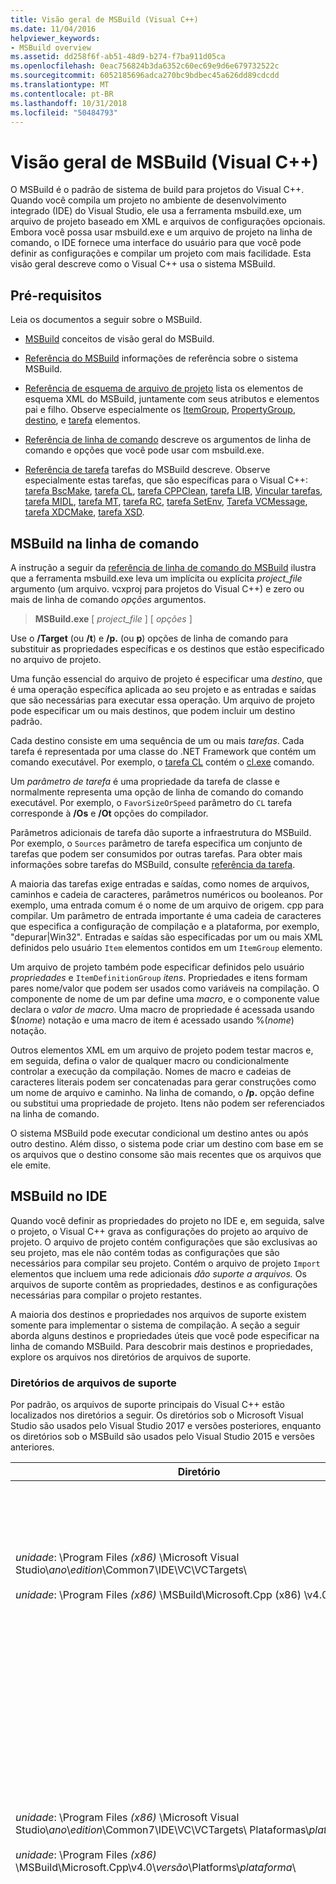 ```yaml
---
title: Visão geral de MSBuild (Visual C++)
ms.date: 11/04/2016
helpviewer_keywords:
- MSBuild overview
ms.assetid: dd258f6f-ab51-48d9-b274-f7ba911d05ca
ms.openlocfilehash: 0eac756824b3da6352c60ec69e9d6e679732522c
ms.sourcegitcommit: 6052185696adca270bc9bdbec45a626dd89cdcdd
ms.translationtype: MT
ms.contentlocale: pt-BR
ms.lasthandoff: 10/31/2018
ms.locfileid: "50484793"
---
```

# <a name="msbuild-visual-c-overview"></a>Visão geral de MSBuild (Visual C++)

O MSBuild é o padrão de sistema de build para projetos do Visual C++. Quando você compila um projeto no ambiente de desenvolvimento integrado (IDE) do Visual Studio, ele usa a ferramenta msbuild.exe, um arquivo de projeto baseado em XML e arquivos de configurações opcionais. Embora você possa usar msbuild.exe e um arquivo de projeto na linha de comando, o IDE fornece uma interface do usuário para que você pode definir as configurações e compilar um projeto com mais facilidade. Esta visão geral descreve como o Visual C++ usa o sistema MSBuild.

## <a name="prerequisites"></a>Pré-requisitos

Leia os documentos a seguir sobre o MSBuild.

- [MSBuild](/visualstudio/msbuild/msbuild) conceitos de visão geral do MSBuild.

- [Referência do MSBuild](/visualstudio/msbuild/msbuild-reference) informações de referência sobre o sistema MSBuild.

- [Referência de esquema de arquivo de projeto](/visualstudio/msbuild/msbuild-project-file-schema-reference) lista os elementos de esquema XML do MSBuild, juntamente com seus atributos e elementos pai e filho. Observe especialmente os [ItemGroup](/visualstudio/msbuild/itemgroup-element-msbuild), [PropertyGroup](/visualstudio/msbuild/propertygroup-element-msbuild), [destino](/visualstudio/msbuild/target-element-msbuild), e [tarefa](/visualstudio/msbuild/task-element-msbuild) elementos.

- [Referência de linha de comando](/visualstudio/msbuild/msbuild-command-line-reference) descreve os argumentos de linha de comando e opções que você pode usar com msbuild.exe.

- [Referência de tarefa](/visualstudio/msbuild/msbuild-task-reference) tarefas do MSBuild descreve. Observe especialmente estas tarefas, que são específicas para o Visual C++: [tarefa BscMake](/visualstudio/msbuild/bscmake-task), [tarefa CL](/visualstudio/msbuild/cl-task), [tarefa CPPClean](/visualstudio/msbuild/cppclean-task), [tarefa LIB](/visualstudio/msbuild/lib-task), [Vincular tarefas](/visualstudio/msbuild/link-task), [tarefa MIDL](/visualstudio/msbuild/midl-task), [tarefa MT](/visualstudio/msbuild/mt-task), [tarefa RC](/visualstudio/msbuild/rc-task), [tarefa SetEnv](/visualstudio/msbuild/setenv-task), [ Tarefa VCMessage](/visualstudio/msbuild/vcmessage-task), [tarefa XDCMake](/visualstudio/msbuild/xdcmake-task), [tarefa XSD](/visualstudio/msbuild/xsd-task).

## <a name="msbuild-on-the-command-line"></a>MSBuild na linha de comando

A instrução a seguir da [referência de linha de comando do MSBuild](/visualstudio/msbuild/msbuild-command-line-reference) ilustra que a ferramenta msbuild.exe leva um implícita ou explícita *project_file* argumento (um arquivo. vcxproj para projetos do Visual C++) e zero ou mais de linha de comando *opções* argumentos.

> **MSBuild.exe** [ *project_file* ] [ *opções* ]

Use o **/Target** (ou **/t**) e **/p.** (ou **p**) opções de linha de comando para substituir as propriedades específicas e os destinos que estão especificado no arquivo de projeto.

Uma função essencial do arquivo de projeto é especificar uma *destino*, que é uma operação específica aplicada ao seu projeto e as entradas e saídas que são necessárias para executar essa operação. Um arquivo de projeto pode especificar um ou mais destinos, que podem incluir um destino padrão.

Cada destino consiste em uma sequência de um ou mais *tarefas*. Cada tarefa é representada por uma classe do .NET Framework que contém um comando executável. Por exemplo, o [tarefa CL](/visualstudio/msbuild/cl-task) contém o [cl.exe](../build/reference/compiling-a-c-cpp-program.md) comando.

Um *parâmetro de tarefa* é uma propriedade da tarefa de classe e normalmente representa uma opção de linha de comando do comando executável. Por exemplo, o `FavorSizeOrSpeed` parâmetro do `CL` tarefa corresponde à **/Os** e **/Ot** opções do compilador.

Parâmetros adicionais de tarefa dão suporte a infraestrutura do MSBuild. Por exemplo, o `Sources` parâmetro de tarefa especifica um conjunto de tarefas que podem ser consumidos por outras tarefas. Para obter mais informações sobre tarefas do MSBuild, consulte [referência da tarefa](/visualstudio/msbuild/msbuild-task-reference).

A maioria das tarefas exige entradas e saídas, como nomes de arquivos, caminhos e cadeia de caracteres, parâmetros numéricos ou booleanos. Por exemplo, uma entrada comum é o nome de um arquivo de origem. cpp para compilar. Um parâmetro de entrada importante é uma cadeia de caracteres que especifica a configuração de compilação e a plataforma, por exemplo, "depurar\|Win32". Entradas e saídas são especificadas por um ou mais XML definidos pelo usuário `Item` elementos contidos em um `ItemGroup` elemento.

Um arquivo de projeto também pode especificar definidos pelo usuário *propriedades* e `ItemDefinitionGroup` *itens*. Propriedades e itens formam pares nome/valor que podem ser usados como variáveis na compilação. O componente de nome de um par define uma *macro*, e o componente value declara o *valor de macro*. Uma macro de propriedade é acessada usando $(*nome*) notação e uma macro de item é acessado usando %(*nome*) notação.

Outros elementos XML em um arquivo de projeto podem testar macros e, em seguida, defina o valor de qualquer macro ou condicionalmente controlar a execução da compilação. Nomes de macro e cadeias de caracteres literais podem ser concatenadas para gerar construções como um nome de arquivo e caminho. Na linha de comando, o **/p.** opção define ou substitui uma propriedade de projeto. Itens não podem ser referenciados na linha de comando.

O sistema MSBuild pode executar condicional um destino antes ou após outro destino. Além disso, o sistema pode criar um destino com base em se os arquivos que o destino consome são mais recentes que os arquivos que ele emite.

## <a name="msbuild-in-the-ide"></a>MSBuild no IDE

Quando você definir as propriedades do projeto no IDE e, em seguida, salve o projeto, o Visual C++ grava as configurações do projeto ao arquivo de projeto. O arquivo de projeto contém configurações que são exclusivas ao seu projeto, mas ele não contém todas as configurações que são necessários para compilar seu projeto. Contém o arquivo de projeto `Import` elementos que incluem uma rede adicionais *dão suporte a arquivos.* Os arquivos de suporte contêm as propriedades, destinos e as configurações necessárias para compilar o projeto restantes.

A maioria dos destinos e propriedades nos arquivos de suporte existem somente para implementar o sistema de compilação. A seção a seguir aborda alguns destinos e propriedades úteis que você pode especificar na linha de comando MSBuild. Para descobrir mais destinos e propriedades, explore os arquivos nos diretórios de arquivos de suporte.

### <a name="support-file-directories"></a>Diretórios de arquivos de suporte

Por padrão, os arquivos de suporte principais do Visual C++ estão localizados nos diretórios a seguir. Os diretórios sob o Microsoft Visual Studio são usados pelo Visual Studio 2017 e versões posteriores, enquanto os diretórios sob o MSBuild são usados pelo Visual Studio 2015 e versões anteriores.

|Diretório|Descrição|
|---------------|-----------------|
|*unidade*: \Program Files *(x86)* \Microsoft Visual Studio\\*ano*\\*edition*\Common7\IDE\VC\VCTargets\ <br /><br />*unidade*: \Program Files *(x86)* \MSBuild\Microsoft.Cpp (x86) \v4.0\\*versão*\ |Contém os arquivos de destino principal (. targets) e arquivos de propriedade (. Props) que são usados pelos destinos. Por padrão, a macro $ (vctargetspath) referencia este diretório.|
|*unidade*: \Program Files *(x86)* \Microsoft Visual Studio\\*ano*\\*edition*\Common7\IDE\VC\VCTargets\ Plataformas\\*plataforma*\ <br /><br />*unidade*: \Program Files *(x86)* \MSBuild\Microsoft.Cpp\v4.0\\*versão*\Platforms\\*plataforma*\ |Contém arquivos de destino e a propriedade específica da plataforma que substituem destinos e propriedades em seu diretório pai. Este diretório também contém uma DLL que define as tarefas que são usadas pelos destinos neste diretório.<br /><br /> O *plataforma* espaço reservado representa o ARM, Win32 ou x64 subdiretório.|
|*unidade*: \Program Files *(x86)* \Microsoft Visual Studio\\*ano*\\*edition*\Common7\IDE\VC\VCTargets\ Plataformas\\*plataforma*\PlatformToolsets\\*conjunto de ferramentas*\ <br /><br />*unidade*: \Program Files *(x86)* \MSBuild\Microsoft.Cpp\v4.0\\*versão*\Platforms\\*plataforma*\ PlatformToolsets\\*conjunto de ferramentas*\ <br /><br />*unidade*: \Program Files *(x86)* \MSBuild\Microsoft.Cpp\v4.0\Platforms\\*plataforma*\PlatformToolsets\\*conjunto de ferramentas*\ |Contém diretórios que permitem a compilação para gerar aplicativos do Visual C++ usando especificado *conjunto de ferramentas*.<br /><br /> O *ano* e *edition* espaços reservados são usados pelo Visual Studio 2017 e edições posteriores. O *versão* espaço reservado é V110 para Visual Studio 2012, V120 para Visual Studio 2013 ou V140 para Visual Studio 2015. O *plataforma* espaço reservado representa o ARM, Win32 ou x64 subdiretório. O *conjunto de ferramentas* espaço reservado representa o subdiretório do conjunto de ferramentas, por exemplo, v140 para a criação de aplicativos do Windows usando o conjunto de ferramentas do Visual Studio 2015, v120_xp para compilar para o XP do Windows usando o conjunto de ferramentas do Visual Studio 2013 ou v110_wp80 para Crie aplicativos Windows Phone 8.0, usando o conjunto de ferramentas do Visual Studio 2012.<br /><br />O caminho que contém os diretórios que permitem a compilação para gerar aplicativos do Visual C++ 2008 ou o Visual C++ 2010 não inclui o *versão*e o *plataforma* espaço reservado representa o Itanium, Win32 ou x64 subdiretório. O *conjunto de ferramentas* espaço reservado representa o subdiretório do conjunto de ferramentas v90 ou v100.|

### <a name="support-files"></a>Arquivos de suporte

Os diretórios de arquivos de suporte contêm arquivos com essas extensões:

|Extensão|Descrição|
|---------------|-----------------|
|. targets|Contém `Target` elementos XML que especificam as tarefas que são executadas pelo destino. Também pode conter `PropertyGroup`, `ItemGroup`, `ItemDefinitionGroup`e definidos pelo usuário `Item` elementos que são usados para atribuir arquivos e opções de linha de comando a parâmetros de tarefa.<br /><br /> Para obter mais informações, consulte [elemento Target (MSBuild)](/visualstudio/msbuild/target-element-msbuild).|
|. Props|Contém `Property Group` definidas pelo usuário `Property` elementos XML que especificam as configurações de arquivo e de parâmetro que são usadas durante uma compilação.<br /><br /> Também pode conter `ItemDefinitionGroup` definidas pelo usuário `Item` elementos XML que especificam configurações adicionais. Os itens definidos em um grupo de definições de item são semelhantes a propriedades, mas não podem ser acessados a partir da linha de comando. Arquivos de projeto do Visual C++ usa com frequência itens em vez de propriedades para representar configurações.<br /><br /> Para obter mais informações, consulte [elemento ItemGroup (MSBuild)](/visualstudio/msbuild/itemgroup-element-msbuild), [elemento ItemDefinitionGroup (MSBuild)](/visualstudio/msbuild/itemdefinitiongroup-element-msbuild), e [elemento Item (MSBuild)](/visualstudio/msbuild/item-element-msbuild).|
|. XML|Contém elementos XML que declara e inicializa os elementos de interface de usuário do IDE, como folhas de propriedades e páginas de propriedades e os controles de caixa de lista e de caixa de texto.<br /><br /> Os arquivos. XML suportam diretamente o IDE, não o MSBuild. No entanto, os valores das propriedades do IDE são atribuídos para criar propriedades e itens.<br /><br /> A maioria dos arquivos. XML estão em um subdiretório específico de localidade. Por exemplo, os arquivos para a região de inglês-EUA estão em $(VCTargetsPath) \1033\\.|

## <a name="user-targets-and-properties"></a>Propriedades e destinos de usuário

Para usar o MSBuild mais efetivamente na linha de comando, é útil para saber quais propriedades e destinos são úteis e relevantes. A maioria das propriedades e destinos ajudam a implementar o sistema de compilação do Visual C++ e, consequentemente, não são relevantes para o usuário. Esta seção descreve algumas propriedades que vale a pena orientado ao usuário e destinos.

### <a name="platformtoolset-property"></a>Propriedade de PlatformToolset

O `PlatformToolset` propriedade determina qual conjunto de ferramentas do Visual C++ é usado na compilação. Por padrão, o conjunto de ferramentas atual é usado. Quando essa propriedade é definida, o valor da propriedade é concatenado com cadeias de caracteres literais para formar o caminho de um diretório que contém os arquivos de propriedade e de destino que são necessários para compilar um projeto para uma plataforma específica. O conjunto de ferramentas da plataforma deve estar instalado para compilar usando essa versão do conjunto de ferramentas de plataforma.

Por exemplo, defina as `PlatformToolset` propriedade para `v140` usar bibliotecas e ferramentas do Visual C++ 2015 para criar seu aplicativo:

`msbuild myProject.vcxproj /p:PlatformToolset=v140`

### <a name="preferredtoolarchitecture-property"></a>Propriedade de PreferredToolArchitecture

O `PreferredToolArchitecture` propriedade determina se o compilador de 32 bits ou 64 bits e ferramentas são usadas na compilação. Essa propriedade não afeta a arquitetura da plataforma de saída ou a configuração. Por padrão, o MSBuild usa x86 versão do compilador e ferramentas se essa propriedade não está definida.

Por exemplo, defina as `PreferredToolArchitecture` propriedade para `x64` para usar as ferramentas e o compilador de 64 bits para compilar seu aplicativo:

`msbuild myProject.vcxproj /p:PreferredToolArchitecture=x64`

### <a name="useenv-property"></a>Propriedade UseEnv

Por padrão, as configurações específicas da plataforma para o projeto atual substituem as variáveis de ambiente PATH, INCLUDE, LIB, LIBPATH, configuração e plataforma. Defina a `UseEnv` propriedade para **verdadeiro** para garantir que as variáveis de ambiente não são substituídas.

`msbuild myProject.vcxproj /p:UseEnv=true`

### <a name="targets"></a>Destinos

Há centenas de destinos nos arquivos de suporte do Visual C++. No entanto, a maioria são destinos orientados ao sistema que o usuário pode ignorar. A maioria dos destinos de sistema são precedidos por um sublinhado (_) ou tem um nome que começa com "PrepareFor", "Compute", "Before", "After", "Pre" ou "Post".

A tabela a seguir lista vários destinos útil orientado ao usuário.

|Destino|Descrição|
|------------|-----------------|
|BscMake|Executa a ferramenta Microsoft procurar informações utilitário de manutenção, bscmake.exe.|
|Build|Compila o projeto.<br /><br /> Isso é o destino padrão para um projeto.|
|ClCompile|Executa a ferramenta de compilador do Visual C++, cl.exe.|
|Limpar|Criar arquivos de exclusões temporárias e intermediárias.|
|Lib|Executa a ferramenta de Gerenciador de biblioteca da Microsoft de 32 bits, lib.exe.|
|Link|Executa a ferramenta de vinculador do Visual C++, link.exe.|
|ManifestResourceCompile|Extrai uma lista de recursos de um manifesto e, em seguida, executa a ferramenta de compilador de recurso do Microsoft Windows, rc.exe.|
|MIDL|Executa a ferramenta de compilador de linguagem de definição de Interface da Microsoft (MIDL), midl.exe.|
|Recompilar|Limpa e, em seguida, compila seu projeto.|
|ResourceCompile|Executa a ferramenta de compilador de recurso do Microsoft Windows, rc.exe.|
|XdcMake|Executa a ferramenta de documentação XML, xdcmake.exe.|
|XSD|Executa a ferramenta de definição de esquema XML, xsd.exe. *Consulte a observação abaixo.*|

> [!NOTE]
> No Visual Studio 2017, suporte para o projeto C++ **xsd** arquivos foi preterido. Você ainda pode usar **Microsoft.VisualC.CppCodeProvider** adicionando **CppCodeProvider.dll** manualmente ao GAC.

## <a name="see-also"></a>Consulte também

[MSBuild (Visual C++)](../build/msbuild-visual-cpp.md)
